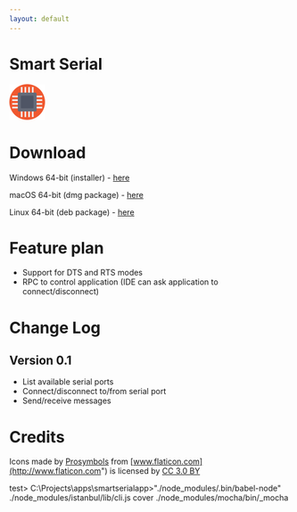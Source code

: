 ```yaml
---
layout: default
---
```


# Smart Serial

<img src="cpu.png" data-canonical-src="cpu.png" width="64" height="64" />

# Download

Windows 64-bit (installer) - [here]()

macOS 64-bit (dmg package) - [here]()

Linux 64-bit (deb package) - [here]()

# Feature plan

 * Support for DTS and RTS modes
 * RPC to control application (IDE can ask application to connect/disconnect)

# Change Log

## Version 0.1

 * List available serial ports
 * Connect/disconnect to/from serial port
 * Send/receive messages

# Credits

Icons made by [Prosymbols](http://www.flaticon.com/authors/prosymbols) from [www.flaticon.com](http://www.flaticon.com") is licensed by [CC 3.0 BY](http://creativecommons.org/licenses/by/3.0/)


test> C:\Projects\apps\smartserialapp>"./node_modules/.bin/babel-node" ./node_modules/istanbul/lib/cli.js cover ./node_modules/mocha/bin/_mocha